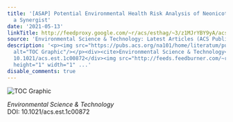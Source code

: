 ```yaml
---
title: '[ASAP] Potential Environmental Health Risk Analysis of Neonicotinoids and
  a Synergist'
date: '2021-05-13'
linkTitle: http://feedproxy.google.com/~r/acs/esthag/~3/z1MJrYBY9yA/acs.est.1c00872
source: 'Environmental Science & Technology: Latest Articles (ACS Publications)'
description: '<p><img src="https://pubs.acs.org/na101/home/literatum/publisher/achs/journals/content/esthag/0/esthag.ahead-of-print/acs.est.1c00872/20210513/images/medium/es1c00872_0007.gif"
  alt="TOC Graphic"/></p><div><cite>Environmental Science & Technology</cite></div><div>DOI:
  10.1021/acs.est.1c00872</div><img src="http://feeds.feedburner.com/~r/acs/esthag/~4/z1MJrYBY9yA"
  height="1" width="1" ...'
disable_comments: true
---
```

<p><img src="https://pubs.acs.org/na101/home/literatum/publisher/achs/journals/content/esthag/0/esthag.ahead-of-print/acs.est.1c00872/20210513/images/medium/es1c00872_0007.gif" alt="TOC Graphic"/></p><div><cite>Environmental Science & Technology</cite></div><div>DOI: 10.1021/acs.est.1c00872</div><img src="http://feeds.feedburner.com/~r/acs/esthag/~4/z1MJrYBY9yA" height="1" width="1" ...